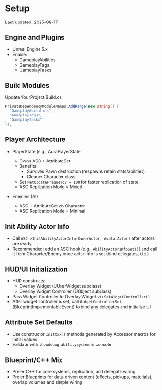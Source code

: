 # Setup

Last updated: 2025-08-17

## Engine and Plugins

- Unreal Engine 5.x
- Enable:
  - GameplayAbilities
  - GameplayTags
  - GameplayTasks

## Build Modules

Update YourProject.Build.cs:
```csharp
PrivateDependencyModuleNames.AddRange(new string[] {
  "GameplayAbilities",
  "GameplayTags",
  "GameplayTasks"
});
```

## Player Architecture

- PlayerState (e.g., AuraPlayerState)
  - Owns ASC + AttributeSet
  - Benefits:
    - Survives Pawn destruction (respawns retain stats/abilities)
    - Cleaner Character class
  - Set `NetUpdateFrequency = 100` for faster replication of state
  - ASC Replication Mode = Mixed

- Enemies (AI)
  - ASC + AttributeSet on Character
  - ASC Replication Mode = Minimal

## Init Ability Actor Info

- Call `ASC->InitAbilityActorInfo(OwnerActor, AvatarActor)` after actors are ready
- Recommended: add an ASC hook (e.g., `AbilityActorInfoSet()`) and call it from Character/Enemy once actor info is set (bind delegates, etc.)

## HUD/UI Initialization

- HUD constructs:
  - Overlay Widget (UUserWidget subclass)
  - Overlay Widget Controller (UObject subclass)
- Pass Widget Controller to Overlay Widget via `SetWidgetController()`
- After widget controller is set, call `WidgetControllerSet` (BlueprintImplementableEvent) to bind any delegates and initialize UI

## Attribute Set Defaults

- Use constructor `InitXxx()` methods generated by Accessor macros for initial values
- Validate with `showdebug abilitysystem` in console

## Blueprint/C++ Mix

- Prefer C++ for core systems, replication, and delegate wiring
- Prefer Blueprints for data-driven content (effects, pickups, materials), overlap volumes and simple wiring